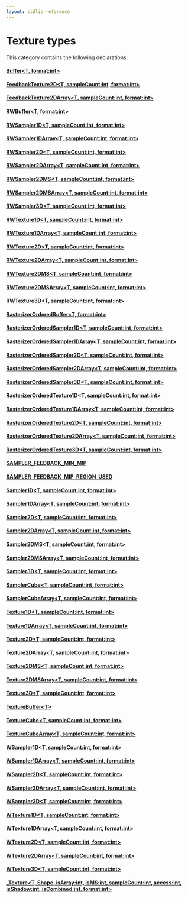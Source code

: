 ```yaml
---
layout: stdlib-reference
---
```

# Texture types

This category contains the following declarations:

#### [Buffer\<T, format:int\>](/stdlib-reference/types/buffer-0)

#### [FeedbackTexture2D\<T, sampleCount:int, format:int\>](/stdlib-reference/types/feedbacktexture2d-08g)

#### [FeedbackTexture2DArray\<T, sampleCount:int, format:int\>](/stdlib-reference/types/feedbacktexture2darray-08gh)

#### [RWBuffer\<T, format:int\>](/stdlib-reference/types/rwbuffer-012)

#### [RWSampler1D\<T, sampleCount:int, format:int\>](/stdlib-reference/types/rwsampler1d-012a)

#### [RWSampler1DArray\<T, sampleCount:int, format:int\>](/stdlib-reference/types/rwsampler1darray-012ab)

#### [RWSampler2D\<T, sampleCount:int, format:int\>](/stdlib-reference/types/rwsampler2d-012a)

#### [RWSampler2DArray\<T, sampleCount:int, format:int\>](/stdlib-reference/types/rwsampler2darray-012ab)

#### [RWSampler2DMS\<T, sampleCount:int, format:int\>](/stdlib-reference/types/rwsampler2dms-012abc)

#### [RWSampler2DMSArray\<T, sampleCount:int, format:int\>](/stdlib-reference/types/rwsampler2dmsarray-012abcd)

#### [RWSampler3D\<T, sampleCount:int, format:int\>](/stdlib-reference/types/rwsampler3d-012a)

#### [RWTexture1D\<T, sampleCount:int, format:int\>](/stdlib-reference/types/rwtexture1d-012a)

#### [RWTexture1DArray\<T, sampleCount:int, format:int\>](/stdlib-reference/types/rwtexture1darray-012ab)

#### [RWTexture2D\<T, sampleCount:int, format:int\>](/stdlib-reference/types/rwtexture2d-012a)

#### [RWTexture2DArray\<T, sampleCount:int, format:int\>](/stdlib-reference/types/rwtexture2darray-012ab)

#### [RWTexture2DMS\<T, sampleCount:int, format:int\>](/stdlib-reference/types/rwtexture2dms-012abc)

#### [RWTexture2DMSArray\<T, sampleCount:int, format:int\>](/stdlib-reference/types/rwtexture2dmsarray-012abcd)

#### [RWTexture3D\<T, sampleCount:int, format:int\>](/stdlib-reference/types/rwtexture3d-012a)

#### [RasterizerOrderedBuffer\<T, format:int\>](/stdlib-reference/types/rasterizerorderedbuffer-0ah)

#### [RasterizerOrderedSampler1D\<T, sampleCount:int, format:int\>](/stdlib-reference/types/rasterizerorderedsampler1d-0ahp)

#### [RasterizerOrderedSampler1DArray\<T, sampleCount:int, format:int\>](/stdlib-reference/types/rasterizerorderedsampler1darray-0ahpq)

#### [RasterizerOrderedSampler2D\<T, sampleCount:int, format:int\>](/stdlib-reference/types/rasterizerorderedsampler2d-0ahp)

#### [RasterizerOrderedSampler2DArray\<T, sampleCount:int, format:int\>](/stdlib-reference/types/rasterizerorderedsampler2darray-0ahpq)

#### [RasterizerOrderedSampler3D\<T, sampleCount:int, format:int\>](/stdlib-reference/types/rasterizerorderedsampler3d-0ahp)

#### [RasterizerOrderedTexture1D\<T, sampleCount:int, format:int\>](/stdlib-reference/types/rasterizerorderedtexture1d-0ahp)

#### [RasterizerOrderedTexture1DArray\<T, sampleCount:int, format:int\>](/stdlib-reference/types/rasterizerorderedtexture1darray-0ahpq)

#### [RasterizerOrderedTexture2D\<T, sampleCount:int, format:int\>](/stdlib-reference/types/rasterizerorderedtexture2d-0ahp)

#### [RasterizerOrderedTexture2DArray\<T, sampleCount:int, format:int\>](/stdlib-reference/types/rasterizerorderedtexture2darray-0ahpq)

#### [RasterizerOrderedTexture3D\<T, sampleCount:int, format:int\>](/stdlib-reference/types/rasterizerorderedtexture3d-0ahp)

#### [SAMPLER\_FEEDBACK\_MIN\_MIP](/stdlib-reference/types/sampler_feedback_min_mip-012345689abcdefhijlmn/index)

#### [SAMPLER\_FEEDBACK\_MIP\_REGION\_USED](/stdlib-reference/types/sampler_feedback_mip_region_used-012345689abcdefhijlmnopqstuv/index)

#### [Sampler1D\<T, sampleCount:int, format:int\>](/stdlib-reference/types/sampler1d-08)

#### [Sampler1DArray\<T, sampleCount:int, format:int\>](/stdlib-reference/types/sampler1darray-089)

#### [Sampler2D\<T, sampleCount:int, format:int\>](/stdlib-reference/types/sampler2d-08)

#### [Sampler2DArray\<T, sampleCount:int, format:int\>](/stdlib-reference/types/sampler2darray-089)

#### [Sampler2DMS\<T, sampleCount:int, format:int\>](/stdlib-reference/types/sampler2dms-089a)

#### [Sampler2DMSArray\<T, sampleCount:int, format:int\>](/stdlib-reference/types/sampler2dmsarray-089ab)

#### [Sampler3D\<T, sampleCount:int, format:int\>](/stdlib-reference/types/sampler3d-08)

#### [SamplerCube\<T, sampleCount:int, format:int\>](/stdlib-reference/types/samplercube-07)

#### [SamplerCubeArray\<T, sampleCount:int, format:int\>](/stdlib-reference/types/samplercubearray-07b)

#### [Texture1D\<T, sampleCount:int, format:int\>](/stdlib-reference/types/texture1d-08)

#### [Texture1DArray\<T, sampleCount:int, format:int\>](/stdlib-reference/types/texture1darray-089)

#### [Texture2D\<T, sampleCount:int, format:int\>](/stdlib-reference/types/texture2d-08)

#### [Texture2DArray\<T, sampleCount:int, format:int\>](/stdlib-reference/types/texture2darray-089)

#### [Texture2DMS\<T, sampleCount:int, format:int\>](/stdlib-reference/types/texture2dms-089a)

#### [Texture2DMSArray\<T, sampleCount:int, format:int\>](/stdlib-reference/types/texture2dmsarray-089ab)

#### [Texture3D\<T, sampleCount:int, format:int\>](/stdlib-reference/types/texture3d-08)

#### [TextureBuffer\<T\>](/stdlib-reference/types/texturebuffer-07/index)

#### [TextureCube\<T, sampleCount:int, format:int\>](/stdlib-reference/types/texturecube-07)

#### [TextureCubeArray\<T, sampleCount:int, format:int\>](/stdlib-reference/types/texturecubearray-07b)

#### [WSampler1D\<T, sampleCount:int, format:int\>](/stdlib-reference/types/wsampler1d-019)

#### [WSampler1DArray\<T, sampleCount:int, format:int\>](/stdlib-reference/types/wsampler1darray-019a)

#### [WSampler2D\<T, sampleCount:int, format:int\>](/stdlib-reference/types/wsampler2d-019)

#### [WSampler2DArray\<T, sampleCount:int, format:int\>](/stdlib-reference/types/wsampler2darray-019a)

#### [WSampler3D\<T, sampleCount:int, format:int\>](/stdlib-reference/types/wsampler3d-019)

#### [WTexture1D\<T, sampleCount:int, format:int\>](/stdlib-reference/types/wtexture1d-019)

#### [WTexture1DArray\<T, sampleCount:int, format:int\>](/stdlib-reference/types/wtexture1darray-019a)

#### [WTexture2D\<T, sampleCount:int, format:int\>](/stdlib-reference/types/wtexture2d-019)

#### [WTexture2DArray\<T, sampleCount:int, format:int\>](/stdlib-reference/types/wtexture2darray-019a)

#### [WTexture3D\<T, sampleCount:int, format:int\>](/stdlib-reference/types/wtexture3d-019)

#### [\_Texture\<T, Shape, isArray:int, isMS:int, sampleCount:int, access:int, isShadow:int, isCombined:int, format:int\>](/stdlib-reference/types/0texture-01/index)

